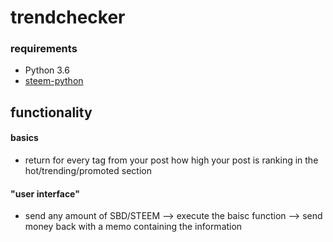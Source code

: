 # trendchecker

### requirements
- Python 3.6
- [steem-python](https://github.com/steemit/steem-python)

## functionality

#### basics
- return for every tag from your post how high your post is ranking in the hot/trending/promoted section

#### "user interface"
- send any amount of SBD/STEEM --> execute the baisc function --> send money back with a memo containing the information  
